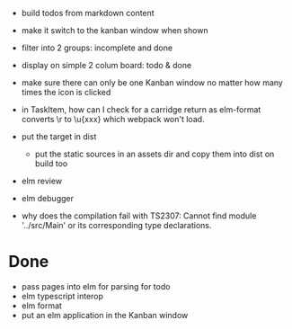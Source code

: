 - build todos from markdown content
- make it switch to the kanban window when shown
- filter into 2 groups: incomplete and done
- display on simple 2 colum board: todo & done
- make sure there can only be one Kanban window no matter how many times the icon is clicked
- in TaskItem, how can I check for a carridge return as elm-format converts \r to \u{xxx} which webpack won't load.

- put the target in dist
  - put the static sources in an assets dir and copy them into dist on build too
- elm review
- elm debugger
- why does the compilation fail with  TS2307: Cannot find module '../src/Main' or its corresponding type declarations.


# Done
- pass pages into elm for parsing for todo
- elm typescript interop
- elm format
- put an elm application in the Kanban window
